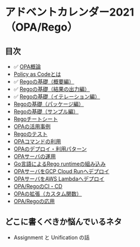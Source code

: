 # アドベントカレンダー2021（OPA/Rego）

## 目次

- ✅ [OPA概論](../articles/69553e82b34c20.md)
- [Policy as Codeとは](../articles/94e456baf9ffec.md)
- ✅ [Regoの基礎（概要編）](../articles/5b1cd56b4b3f4f.md)
- ✅ [Regoの基礎（結果の出力編）](../articles/c24085137ca798.md)
- ✅ [Regoの基礎（イテレーション編）](../articles/b0d3c7f7377609.md)
- [Regoの基礎（パッケージ編）](../articles/2fccdcd07b874e.md)
- [Regoの基礎（サンプル編）](../articles/a8ce41c66a2fcc.md)
- [Regoチートシート](../articles/07525213a6c3ff.md)
- [OPAの活用事例](../articles/a94734799f21ef.md)
- [Regoのテスト](../articles/85c9992f601068.md)
- [OPAコマンドの利用](../articles/f00d3ca12e4102.md)
- [OPAのデプロイ・利用パターン](../articles/0b401a4be783e8.md)
- [OPAサーバの運用](../articles/e9d202332a64c9.md)
- [Go言語によるRego runtimeの組み込み](../articles/ca51a5e5da72f4.md)
- [OPAサーバをGCP Cloud Runへデプロイ](../articles/f305204605a7cf.md)
- [OPAサーバをAWS Lambdaへデプロイ](../articles/759d47f17ebd2e.md)
- [OPA/RegoのCI・CD](../articles/e7d158c6375ec3.md)
- [OPAの拡張（カスタム関数）](articles/647dcd83039503.md)
- [OPA/Regoの応用](../articles/1755527e782183.md)

## どこに書くべきか悩んでいるネタ

- Assignment と Unification の話
